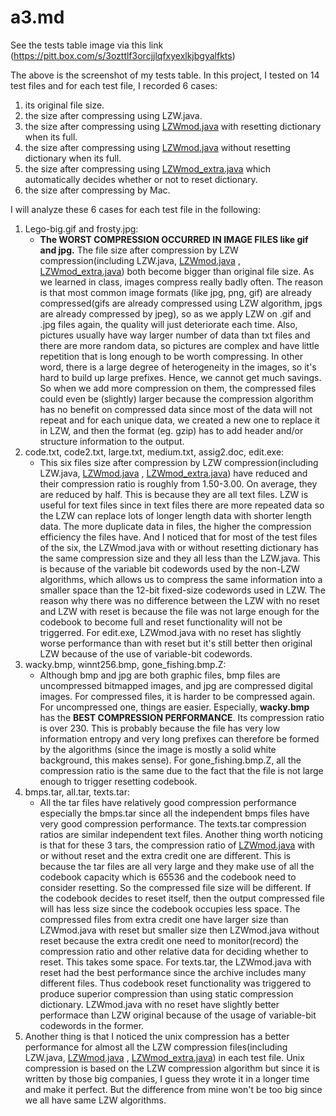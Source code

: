 # a3.md

See the tests table image via this link (https://pitt.box.com/s/3ozttlf3orcjjlqfxyexlkjbgyalfkts)

The above is the screenshot of my tests table. In this project, I tested on 14 test files and for each test file, I recorded 6 cases:

1. its original file size.
2. the size after compressing using LZW.java.
3. the size after compressing using [LZWmod.java](http://lzwmod.java) with resetting dictionary when its full.
4. the size after compressing using [LZWmod.java](http://lzwmod.java) without resetting dictionary when its full.
5. the size after compressing using [LZWmod_extra.java](http://lzwmod.java) which automatically decides whether or not to reset dictionary. 
6. the size after compressing by Mac.

I will analyze these 6 cases for each test file in the following:

1. Lego-big.gif and frosty.jpg:
    - **The WORST COMPRESSION OCCURRED IN IMAGE FILES like gif and jpg.** The file size after compression by LZW compression(including  LZW.java, [LZWmod.java](http://lzwmod.java) ,  [LZWmod_extra.java](http://lzwmod.java)) both become bigger than original file size. As we learned in class, images compress really badly often. The reason is that most common image formats (like jpg, png, gif) are already compressed(gifs are already compressed using LZW algorithm, jpgs are already compressed by jpeg), so as we apply LZW on .gif and .jpg files again, the quality will just deteriorate each time. Also, pictures usually have way larger number of data than txt files and there are more random data, so pictures are complex and have little repetition that is long enough to be worth compressing. In other word, there is a large degree of heterogeneity in the images, so it's hard to build up large prefixes. Hence, we cannot get much savings. So when we add more compression on them, the compressed files could even be (slightly) larger because the compression algorithm has no benefit on compressed data since most of the data will not repeat and for each unique data, we created a new one to replace it in LZW, and then the format (eg. gzip) has to add header and/or structure information to the output.
2. code.txt, code2.txt, large.txt, medium.txt, assig2.doc, edit.exe:
    - This six files size after compression by LZW compression(including  LZW.java, [LZWmod.java](http://lzwmod.java) ,  [LZWmod_extra.java](http://lzwmod.java)) have reduced and their compression ratio is roughly from 1.50-3.00. On average, they are reduced by half. This is because they are all text files. LZW is useful for text files since in text files there are more repeated data so the LZW can replace lots of longer length data with shorter length data. The more duplicate data in files, the higher the compression efficiency the files have. And I noticed that for most of the test files of the six, the LZWmod.java with or without resetting dictionary has the same compression size and they all less than the LZW.java. This is because of the variable bit codewords used by the non-LZW algorithms, which allows us to compress the same information into a smaller space than the 12-bit fixed-size codewords used in LZW. The reason why there was no difference between the LZW with no reset and LZW with reset is because the file was not large enough for the codebook to become full and reset functionality will not be triggerred. For edit.exe, LZWmod.java with no reset has slightly worse performance than with reset but it's still better then original LZW because of the use of variable-bit codewords.
3. wacky.bmp, winnt256.bmp, gone_fishing.bmp.Z:
    - Although bmp and jpg are both graphic files, bmp files are uncompressed bitmapped images, and jpg are compressed digital images. For compressed files, it is harder to be compressed again. For uncompressed one, things are easier. Especially,  **wacky.bmp** has the **BEST COMPRESSION PERFORMANCE**. Its compression ratio is over 230. This is probably because the file has very low information entropy and very long prefixes can therefore be formed by the algorithms (since the image is mostly a solid white background, this makes sense). For gone_fishing.bmp.Z, all the compression ratio is the same due to the fact that the file is not large enough to trigger resetting codebook.  
4. bmps.tar, all.tar, texts.tar: 
    - All the tar files have relatively good compression performance especially the bmps.tar since all the independent bmps files have very good compression performance. The texts.tar compression ratios are similar independent text files. Another thing worth noticing is that for these 3 tars, the compression ratio of [LZWmod.java](http://lzwmod.java) with or without reset and the extra credit one are different. This is because the tar files are all very large and they make use of all the codebook capacity which is 65536 and the codebook need to consider resetting. So the compressed file size will be different. If the codebook decides to reset itself, then the output compressed file will has less size since the codebook occupies less space. The compressed files from extra credit one have larger size than LZWmod.java with reset but smaller size then LZWmod.java without reset because the extra credit one need to monitor(record) the compression ratio and other relative data for deciding whether to reset. This takes some space. For texts.tar, the LZWmod.java with reset had the best performance since the archive includes many different files. Thus codebook reset functionality was triggered to produce superior compression than using static compression dictionary. LZWmod.java with no reset have slightly better performace than LZW original because of the usage of variable-bit codewords in the former.
5. Another thing is that I noticed the unix compression has a better performance for almost all the LZW compression files(including  LZW.java, [LZWmod.java](http://lzwmod.java) ,  [LZWmod_extra.java](http://lzwmod.java)) in each test file. Unix compression is based on the LZW compression algorithm but since it is written by those big companies, I guess they wrote it in a longer time and make it perfect. But the difference from mine won't be too big since we all have same LZW algorithms.
